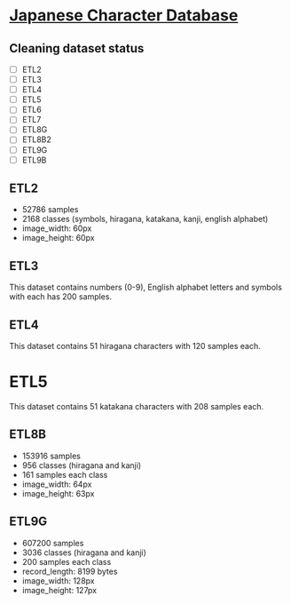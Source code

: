 # [Japanese Character Database](http://etlcdb.db.aist.go.jp)

## Cleaning dataset status

- [ ] ETL2
- [ ] ETL3
- [ ] ETL4
- [ ] ETL5
- [ ] ETL6
- [ ] ETL7
- [ ] ETL8G
- [ ] ETL8B2
- [ ] ETL9G
- [ ] ETL9B

## ETL2

- 52786 samples
- 2168 classes (symbols, hiragana, katakana, kanji, english alphabet)
- image_width: 60px
- image_height: 60px

## ETL3

This dataset contains numbers (0-9), English alphabet letters and symbols with each has 200 samples.

## ETL4

This dataset contains 51 hiragana characters with 120 samples each.

# ETL5

This dataset contains 51 katakana characters with 208 samples each.

## ETL8B

- 153916 samples
- 956 classes (hiragana and kanji)
- 161 samples each class
- image_width: 64px
- image_height: 63px

## ETL9G

- 607200 samples
- 3036 classes (hiragana and kanji)
- 200 samples each class
- record_length: 8199 bytes
- image_width: 128px
- image_height: 127px

